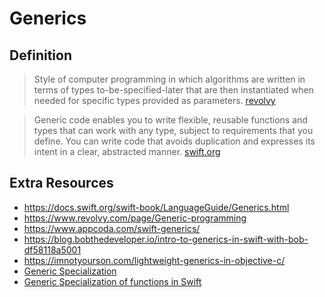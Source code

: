 # Generics

## Definition

>  Style of computer programming in which algorithms are written in terms of types to-be-specified-later that are then instantiated when needed for specific types provided as parameters.
[revolvy](https://www.revolvy.com/page/Generic-programming)

> Generic code enables you to write flexible, reusable functions and types that can work with any type, subject to requirements that you define. You can write code that avoids duplication and expresses its intent in a clear, abstracted manner.
[swift.org](https://docs.swift.org/swift-book/LanguageGuide/Generics.html)

## Extra Resources

* https://docs.swift.org/swift-book/LanguageGuide/Generics.html
* https://www.revolvy.com/page/Generic-programming
* https://www.appcoda.com/swift-generics/
* https://blog.bobthedeveloper.io/intro-to-generics-in-swift-with-bob-df58118a5001
* https://imnotyourson.com/lightweight-generics-in-objective-c/
* [Generic Specialization](https://github.com/apple/swift/blob/master/docs/SIL.rst#general-optimization-passes)
* [Generic Specialization of functions in Swift](https://medium.com/@lucianoalmeida1/specialization-of-generic-functions-in-swift-786b64ac3442)
